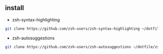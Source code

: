 
## install

- zsh-syntax-highlighting

``` bash
git clone https://github.com/zsh-users/zsh-syntax-highlighting ~/dotfile/zsh/.config/zsh/plugins/zsh-syntax-highlighting
```
- zsh-autosuggestions

``` bash
git clone https://github.com/zsh-users/zsh-autosuggestions ~/dotfile/zsh/.config/zsh/plugins/zsh-autosuggestions
```
